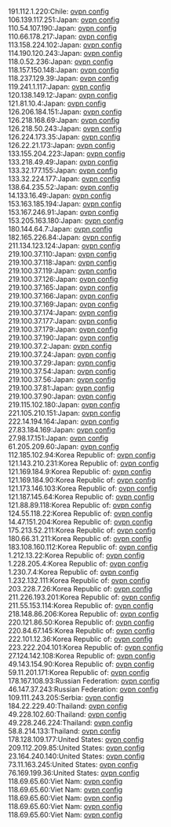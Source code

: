 191.112.1.220:Chile: [ovpn config](vpn/191_112_1_220.ovpn)  
106.139.117.251:Japan: [ovpn config](vpn/106_139_117_251.ovpn)  
110.54.107.190:Japan: [ovpn config](vpn/110_54_107_190.ovpn)  
110.66.178.217:Japan: [ovpn config](vpn/110_66_178_217.ovpn)  
113.158.224.102:Japan: [ovpn config](vpn/113_158_224_102.ovpn)  
114.190.120.243:Japan: [ovpn config](vpn/114_190_120_243.ovpn)  
118.0.52.236:Japan: [ovpn config](vpn/118_0_52_236.ovpn)  
118.157.150.148:Japan: [ovpn config](vpn/118_157_150_148.ovpn)  
118.237.129.39:Japan: [ovpn config](vpn/118_237_129_39.ovpn)  
119.241.1.117:Japan: [ovpn config](vpn/119_241_1_117.ovpn)  
120.138.149.12:Japan: [ovpn config](vpn/120_138_149_12.ovpn)  
121.81.10.4:Japan: [ovpn config](vpn/121_81_10_4.ovpn)  
126.206.184.151:Japan: [ovpn config](vpn/126_206_184_151.ovpn)  
126.218.168.69:Japan: [ovpn config](vpn/126_218_168_69.ovpn)  
126.218.50.243:Japan: [ovpn config](vpn/126_218_50_243.ovpn)  
126.224.173.35:Japan: [ovpn config](vpn/126_224_173_35.ovpn)  
126.22.21.173:Japan: [ovpn config](vpn/126_22_21_173.ovpn)  
133.155.204.223:Japan: [ovpn config](vpn/133_155_204_223.ovpn)  
133.218.49.49:Japan: [ovpn config](vpn/133_218_49_49.ovpn)  
133.32.177.155:Japan: [ovpn config](vpn/133_32_177_155.ovpn)  
133.32.224.177:Japan: [ovpn config](vpn/133_32_224_177.ovpn)  
138.64.235.52:Japan: [ovpn config](vpn/138_64_235_52.ovpn)  
14.133.16.49:Japan: [ovpn config](vpn/14_133_16_49.ovpn)  
153.163.185.194:Japan: [ovpn config](vpn/153_163_185_194.ovpn)  
153.167.246.91:Japan: [ovpn config](vpn/153_167_246_91.ovpn)  
153.205.163.180:Japan: [ovpn config](vpn/153_205_163_180.ovpn)  
180.144.64.7:Japan: [ovpn config](vpn/180_144_64_7.ovpn)  
182.165.226.84:Japan: [ovpn config](vpn/182_165_226_84.ovpn)  
211.134.123.124:Japan: [ovpn config](vpn/211_134_123_124.ovpn)  
219.100.37.110:Japan: [ovpn config](vpn/219_100_37_110.ovpn)  
219.100.37.118:Japan: [ovpn config](vpn/219_100_37_118.ovpn)  
219.100.37.119:Japan: [ovpn config](vpn/219_100_37_119.ovpn)  
219.100.37.126:Japan: [ovpn config](vpn/219_100_37_126.ovpn)  
219.100.37.165:Japan: [ovpn config](vpn/219_100_37_165.ovpn)  
219.100.37.166:Japan: [ovpn config](vpn/219_100_37_166.ovpn)  
219.100.37.169:Japan: [ovpn config](vpn/219_100_37_169.ovpn)  
219.100.37.174:Japan: [ovpn config](vpn/219_100_37_174.ovpn)  
219.100.37.177:Japan: [ovpn config](vpn/219_100_37_177.ovpn)  
219.100.37.179:Japan: [ovpn config](vpn/219_100_37_179.ovpn)  
219.100.37.190:Japan: [ovpn config](vpn/219_100_37_190.ovpn)  
219.100.37.2:Japan: [ovpn config](vpn/219_100_37_2.ovpn)  
219.100.37.24:Japan: [ovpn config](vpn/219_100_37_24.ovpn)  
219.100.37.29:Japan: [ovpn config](vpn/219_100_37_29.ovpn)  
219.100.37.54:Japan: [ovpn config](vpn/219_100_37_54.ovpn)  
219.100.37.56:Japan: [ovpn config](vpn/219_100_37_56.ovpn)  
219.100.37.81:Japan: [ovpn config](vpn/219_100_37_81.ovpn)  
219.100.37.90:Japan: [ovpn config](vpn/219_100_37_90.ovpn)  
219.115.102.180:Japan: [ovpn config](vpn/219_115_102_180.ovpn)  
221.105.210.151:Japan: [ovpn config](vpn/221_105_210_151.ovpn)  
222.14.194.164:Japan: [ovpn config](vpn/222_14_194_164.ovpn)  
27.83.184.169:Japan: [ovpn config](vpn/27_83_184_169.ovpn)  
27.98.17.151:Japan: [ovpn config](vpn/27_98_17_151.ovpn)  
61.205.209.60:Japan: [ovpn config](vpn/61_205_209_60.ovpn)  
112.185.102.94:Korea Republic of: [ovpn config](vpn/112_185_102_94.ovpn)  
121.143.210.231:Korea Republic of: [ovpn config](vpn/121_143_210_231.ovpn)  
121.169.184.9:Korea Republic of: [ovpn config](vpn/121_169_184_9.ovpn)  
121.169.184.90:Korea Republic of: [ovpn config](vpn/121_169_184_90.ovpn)  
121.173.146.103:Korea Republic of: [ovpn config](vpn/121_173_146_103.ovpn)  
121.187.145.64:Korea Republic of: [ovpn config](vpn/121_187_145_64.ovpn)  
121.88.89.118:Korea Republic of: [ovpn config](vpn/121_88_89_118.ovpn)  
124.55.118.22:Korea Republic of: [ovpn config](vpn/124_55_118_22.ovpn)  
14.47.151.204:Korea Republic of: [ovpn config](vpn/14_47_151_204.ovpn)  
175.213.52.211:Korea Republic of: [ovpn config](vpn/175_213_52_211.ovpn)  
180.66.31.211:Korea Republic of: [ovpn config](vpn/180_66_31_211.ovpn)  
183.108.160.112:Korea Republic of: [ovpn config](vpn/183_108_160_112.ovpn)  
1.212.13.22:Korea Republic of: [ovpn config](vpn/1_212_13_22.ovpn)  
1.228.205.4:Korea Republic of: [ovpn config](vpn/1_228_205_4.ovpn)  
1.230.7.4:Korea Republic of: [ovpn config](vpn/1_230_7_4.ovpn)  
1.232.132.111:Korea Republic of: [ovpn config](vpn/1_232_132_111.ovpn)  
203.228.7.26:Korea Republic of: [ovpn config](vpn/203_228_7_26.ovpn)  
211.226.193.201:Korea Republic of: [ovpn config](vpn/211_226_193_201.ovpn)  
211.55.153.114:Korea Republic of: [ovpn config](vpn/211_55_153_114.ovpn)  
218.148.86.206:Korea Republic of: [ovpn config](vpn/218_148_86_206.ovpn)  
220.121.86.50:Korea Republic of: [ovpn config](vpn/220_121_86_50.ovpn)  
220.84.67.145:Korea Republic of: [ovpn config](vpn/220_84_67_145.ovpn)  
222.101.12.36:Korea Republic of: [ovpn config](vpn/222_101_12_36.ovpn)  
223.222.204.101:Korea Republic of: [ovpn config](vpn/223_222_204_101.ovpn)  
27.124.142.108:Korea Republic of: [ovpn config](vpn/27_124_142_108.ovpn)  
49.143.154.90:Korea Republic of: [ovpn config](vpn/49_143_154_90.ovpn)  
59.11.201.171:Korea Republic of: [ovpn config](vpn/59_11_201_171.ovpn)  
178.167.108.93:Russian Federation: [ovpn config](vpn/178_167_108_93.ovpn)  
46.147.37.243:Russian Federation: [ovpn config](vpn/46_147_37_243.ovpn)  
109.111.243.205:Serbia: [ovpn config](vpn/109_111_243_205.ovpn)  
184.22.229.40:Thailand: [ovpn config](vpn/184_22_229_40.ovpn)  
49.228.102.60:Thailand: [ovpn config](vpn/49_228_102_60.ovpn)  
49.228.246.224:Thailand: [ovpn config](vpn/49_228_246_224.ovpn)  
58.8.214.133:Thailand: [ovpn config](vpn/58_8_214_133.ovpn)  
178.128.109.177:United States: [ovpn config](vpn/178_128_109_177.ovpn)  
209.112.209.85:United States: [ovpn config](vpn/209_112_209_85.ovpn)  
23.164.240.140:United States: [ovpn config](vpn/23_164_240_140.ovpn)  
73.11.163.245:United States: [ovpn config](vpn/73_11_163_245.ovpn)  
76.169.199.36:United States: [ovpn config](vpn/76_169_199_36.ovpn)  
118.69.65.60:Viet Nam: [ovpn config](vpn/118_69_65_60.ovpn)  
118.69.65.60:Viet Nam: [ovpn config](vpn/118_69_65_60.ovpn)  
118.69.65.60:Viet Nam: [ovpn config](vpn/118_69_65_60.ovpn)  
118.69.65.60:Viet Nam: [ovpn config](vpn/118_69_65_60.ovpn)  
118.69.65.60:Viet Nam: [ovpn config](vpn/118_69_65_60.ovpn)  
